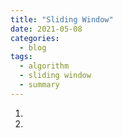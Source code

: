 ```yaml
---
title: "Sliding Window"
date: 2021-05-08
categories:
  - blog
tags:
  - algorithm
  - sliding window
  - summary
---
```


1. 
2. 





[LC1423. Maximum Points You Can Obtain from Cards]: https://leetcode.com/problems/maximum-points-you-can-obtain-from-cards/solution/